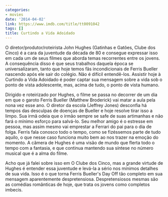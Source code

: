```yaml
---
categories:
- movies
date: '2014-04-02'
link: https://www.imdb.com/title/tt0091042
tags: []
title: Curtindo a Vida Adoidado
---
```


O diretor/produtor/roteirista John Hughes (Gatinhas e Gatões, Clube dos Cinco) é a cara da juventude da década de 80 e consegue expressar isso em cada um de seus filmes que aborda temas recorrentes entre os jovens. A consequência disso é que seus trabalhos daquela época se universalizaram, tanto que hoje temos fãs incondicionais de Ferris Bueller nascendo após ele sair do colégio. Não é difícil entendê-los. Assistir hoje à Curtindo a Vida Adoidado é poder captar sua mensagem sobre a vida sob o ponto de vista adolescente, mas, acima de tudo, o ponto de vista humano.

Dirigido e roteirizado por Hughes, o filme se passa no decorrer de um dia em que o garoto Ferris Bueller (Matthew Broderick) vai matar a aula pela nona vez esse ano. O diretor da escola (Jeffrey Jones) desconfia há tempos das desculpas de doenças de Bueller e hoje resolve tirar isso a limpo. Sua irmã odeia que o irmão sempre se safe de suas artimanhas e não fará o mínimo esforço para salvá-lo. Seu melhor amigo é o estresse em pessoa, mas assim mesmo vai emprestar a Ferrari do pai para o dia de folga. Ferris fala conosco todo o tempo, como se fizéssemos parte de tudo aquilo, o que nesse caso funciona muito bem ao nos trazer na emoção do momento. A câmera de Hughes é uma visão de mundo que flerta todo o tempo com a fantasia, e que continua mantendo sua síntese no número musical que é a alma do filme.

Acho que já falei sobre isso em O Clube dos Cinco, mas a grande virtude de Hughes é entender essa juventude e levá-la a sério nos mínimos detalhes de sua vida. Isso é o que torna Ferris Bueller's Day Off tão completo em sua mensagem aparentemente despretensiosa. Despretensiosos mesmas são as comédias românticas de hoje, que trata os jovens como completos imbecis.